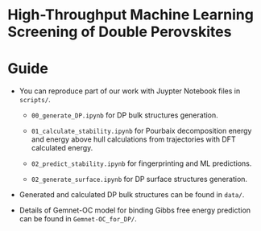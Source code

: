 # High-Throughput Machine Learning Screening of Double Perovskites 

# Guide

- You can reproduce part of our work with Juypter Notebook files in `scripts/`.

    - `00_generate_DP.ipynb` for DP bulk structures generation.
      
    - `01_calculate_stability.ipynb` for Pourbaix decomposition energy and energy above hull calculations from trajectories with DFT calculated energy.
 
    - `02_predict_stability.ipynb` for fingerprinting and ML predictions.
 
    - `02_generate_surface.ipynb` for DP surface structures generation.

- Generated and calculated DP bulk structures can be found in `data/`.

- Details of Gemnet-OC model for binding Gibbs free energy prediction can be found in `Gemnet-OC_for_DP/`.
